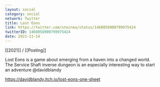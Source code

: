 ```yaml
---
layout: social
category: social
network: Twitter
title: Lost Eons
link: https://twitter.com/steinea/status/1460058900799975424
twitterID: 1460058900799975424
date: 2021-11-14
---
```


[[2021]] / [[Posting]]

Lost Eons is a game about emerging from a haven into a changed world. The Service Shaft inverse dungeon is an especially interesting way to start an adventure @davidblandy

<https://davidblandy.itch.io/lost-eons-one-sheet>
